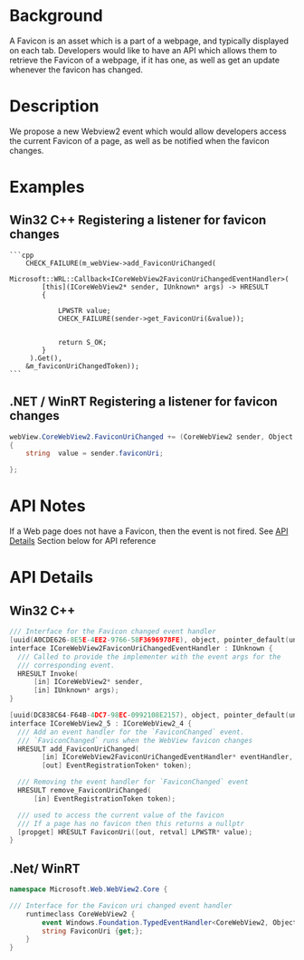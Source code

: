 # Background
A Favicon is an asset which is a part of a  webpage, and typically displayed on each tab. Developers would
like to have an API which allows them to retrieve the Favicon of a webpage, if it has one, as well as get an update whenever
the favicon has changed.

# Description
We propose a new Webview2 event which would allow developers access the current Favicon of a page, 
as well as be notified when the favicon changes.

# Examples
## Win32 C++ Registering a listener for favicon changes
    ```cpp
        CHECK_FAILURE(m_webView->add_FaviconUriChanged(
            Microsoft::WRL::Callback<ICoreWebView2FaviconUriChangedEventHandler>(
            [this](ICoreWebView2* sender, IUnknown* args) -> HRESULT
            {
                
                LPWSTR value;
                CHECK_FAILURE(sender->get_FaviconUri(&value));


                return S_OK;
            }
         ).Get(),
        &m_faviconUriChangedToken));  
    ```
## .NET / WinRT Registering a listener for favicon changes
```c#
webView.CoreWebView2.FaviconUriChanged += (CoreWebView2 sender, Object arg) =>
{
    string  value = sender.faviconUri;

};
```
# API Notes
If a Web page does not have a Favicon, then the event is not fired.
See [API Details](#api-details) Section below for API reference
# API Details
## Win32 C++
```cpp
/// Interface for the Favicon changed event handler
[uuid(A0CDE626-8E5E-4EE2-9766-58F3696978FE), object, pointer_default(unique)]
interface ICoreWebView2FaviconUriChangedEventHandler : IUnknown {
  /// Called to provide the implementer with the event args for the
  /// corresponding event.
  HRESULT Invoke(
      [in] ICoreWebView2* sender,
      [in] IUnknown* args);
}

[uuid(DC838C64-F64B-4DC7-98EC-0992108E2157), object, pointer_default(unique)]
interface ICoreWebView2_5 : ICoreWebView2_4 {
  /// Add an event handler for the `FaviconChanged` event.
  /// `FaviconChanged` runs when the WebView favicon changes
  HRESULT add_FaviconUriChanged(
        [in] ICoreWebView2FaviconUriChangedEventHandler* eventHandler,
        [out] EventRegistrationToken* token);

  /// Removing the event handler for `FaviconChanged` event
  HRESULT remove_FaviconUriChanged(
      [in] EventRegistrationToken token);

  /// used to access the current value of the favicon
  /// If a page has no favicon then this returns a nullptr
  [propget] HRESULT FaviconUri([out, retval] LPWSTR* value);
}
```

## .Net/ WinRT
```c#
namespace Microsoft.Web.WebView2.Core {

/// Interface for the Favicon uri changed event handler
    runtimeclass CoreWebView2 {
        event Windows.Foundation.TypedEventHandler<CoreWebView2, Object> FaviconUriChanged;
        string FaviconUri {get;};
    }
}
```
